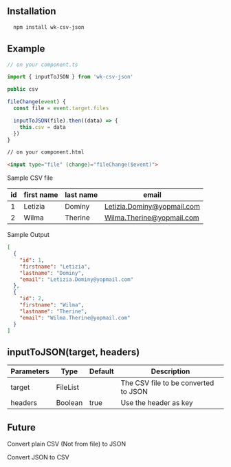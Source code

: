 ## Installation
```bash
  npm install wk-csv-json
```

## Example
```typescript
// on your component.ts

import { inputToJSON } from 'wk-csv-json'

public csv

fileChange(event) {
  const file = event.target.files

  inputToJSON(file).then((data) => {
    this.csv = data
  })
}
```

```html
// on your component.html

<input type="file" (change)="fileChange($event)">
```

Sample CSV file

| id  | first name | last name | email |
| ------------- | ------------- | ------------- | ------------- |
| 1  | Letizia | Dominy | Letizia.Dominy@yopmail.com |
| 2  | Wilma | Therine | Wilma.Therine@yopmail.com |

Sample Output

```json
[
  {
    "id": 1,
    "firstname": "Letizia",
    "lastname": "Dominy",
    "email": "Letizia.Dominy@yopmail.com"
  },
  {
    "id": 2,
    "firstname": "Wilma",
    "lastname": "Therine",
    "email": "Wilma.Therine@yopmail.com"
  }
]
```

## inputToJSON(target, headers)
| Parameters  | Type | Default | Description |
| ------------- | ------------- | ------------- | ------------- |
| target  | FileList | | The CSV file to be converted to JSON |
| headers  | Boolean | true | Use the header as key |

## Future
Convert plain CSV (Not from file) to JSON

Convert JSON to CSV